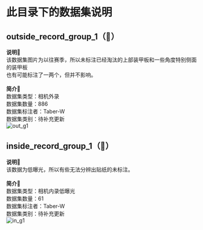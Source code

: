 # 此目录下的数据集说明
## outside_record_group_1（🚀）
**说明📖**<br>
该数据集图片为以往赛季，所以未标注已经淘汰的上部装甲板和一些角度特别侧面的装甲板<br>
也有可能标注了一两个，但并不影响。<br>
<br>
**简介📖**<br>
数据集类型：相机外录<br>
数据集数量：886<br>
数据集标注者：Taber-W<br>
数据集类别：待补充更新<br>
![out_g1]("https://github.com/TAber-W/RobomasterDataset/blob/main/yolo_四点格式/images/out_g1.png")
<br>
## inside_record_group_1（🚀）
**说明📖**<br>
该数据为低曝光，所以有些无法分辨出贴纸的未标注。<br>
<br>
**简介📖**<br>
数据集类型：相机内录低曝光<br>
数据集数量：61<br>
数据集标注者：Taber-W<br>
数据集类别：待补充更新<br>
![in_g1]("https://github.com/TAber-W/RobomasterDataset/blob/main/yolo_四点格式/images/in_g1.png")


    

